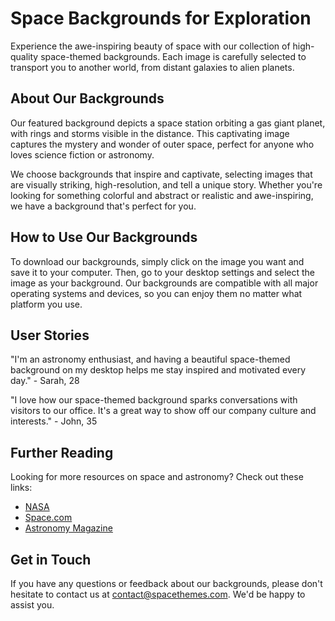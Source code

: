 <!--font:Montserrat-->

# Space Backgrounds for Exploration

Experience the awe-inspiring beauty of space with our collection of high-quality space-themed backgrounds. Each image is carefully selected to transport you to another world, from distant galaxies to alien planets.

## About Our Backgrounds

Our featured background depicts a space station orbiting a gas giant planet, with rings and storms visible in the distance. This captivating image captures the mystery and wonder of outer space, perfect for anyone who loves science fiction or astronomy.

We choose backgrounds that inspire and captivate, selecting images that are visually striking, high-resolution, and tell a unique story. Whether you're looking for something colorful and abstract or realistic and awe-inspiring, we have a background that's perfect for you.

## How to Use Our Backgrounds

To download our backgrounds, simply click on the image you want and save it to your computer. Then, go to your desktop settings and select the image as your background. Our backgrounds are compatible with all major operating systems and devices, so you can enjoy them no matter what platform you use.

## User Stories

"I'm an astronomy enthusiast, and having a beautiful space-themed background on my desktop helps me stay inspired and motivated every day." - Sarah, 28

"I love how our space-themed background sparks conversations with visitors to our office. It's a great way to show off our company culture and interests." - John, 35

## Further Reading

Looking for more resources on space and astronomy? Check out these links:

- [NASA](#)
- [Space.com](#)
- [Astronomy Magazine](#)

## Get in Touch

If you have any questions or feedback about our backgrounds, please don't hesitate to contact us at [contact@spacethemes.com](mailto:contact@spacethemes.com). We'd be happy to assist you.

<!--

Write me content for website with wallpaper which alt text is:

"An illustration of a space station in orbit around a gas giant planet, with rings and storms visible in the background."

The name/title of the page should not be 1:1 copy of the alt text but rather a real content of the website which is using this wallpaper.

- Use markdown format 
- Start with heading
- Heading should be short and concise
- The content should look like a real website 
- The website should not be about the wallpaper, wallpaper is just a related background
- Heading should be contain work "wallpaper" or "background"
- Include real sections like references, contact, user stories, etc. use things relevant to the page purpose.
- Feel free to use structure like headings, bullets, numbering, blockquotes, paragraphs, horizontal lines, etc.
- You can use formatting like bold or _italic_
- You can include UTF-8 emojis
- Links should be only #hash anchors (and you can refer to the document itself)
- Do not include images


---


# Explore the wonders of space with our planetary wallpapers

Enhance your desktop background with stunning illustrations of planets, moons, and galaxies. Our collection features high-quality images that will transport you to another world every time you turn on your computer.

## About our wallpaper

Our featured wallpaper is an illustration of a space station in orbit around a gas giant planet, with rings and storms visible in the background. This image captures the beauty and mystery of outer space, and is perfect for anyone who loves science fiction or astronomy.

All of our wallpapers are carefully selected to provide the best possible viewing experience. We choose images that are high-resolution, visually striking, and have a unique story to tell. Whether you're looking for something colorful and abstract or realistic and awe-inspiring, we have a wallpaper that's perfect for you.

## How to use our wallpapers

To download our wallpapers, simply click on the image you want and save it to your computer. Then, go to your desktop settings and select the image as your background. Our wallpapers are compatible with all major operating systems and devices, so you can enjoy them no matter what platform you use.

## User stories

"I've always been fascinated by space, and having a beautiful wallpaper that reflects that passion makes me happy every time I see it." - Sarah, 28

"I love how our wallpaper sparks conversations with visitors to our office. It's a great way to show off our company culture and interests." - John, 35

## References

Looking for more resources on space and astronomy? Check out these links:

- [NASA](#)
- [Space.com](#)
- [Astronomy Magazine](#)

## Contact us

If you have any questions or feedback about our wallpapers, please don't hesitate to get in touch. You can reach us at [contact@planetarywallpapers.com](mailto:contact@planetarywallpapers.com) and we'll be happy to assist you.


---


Heading should not include word "wallpaper". The website should not be about the wallpaper itself, wallpaper is just a related background, rewrite whole content.


---


# Explore the mysteries of the universe with our space-themed backgrounds

Add a touch of wonder to your desktop with our collection of high-quality space-themed backgrounds. Each image is carefully selected to transport you to another world, from distant galaxies to alien planets.

## About our backgrounds

Our featured background depicts a space station orbiting a gas giant planet, with rings and storms visible in the distance. This image captures the beauty and mystery of outer space, and is perfect for anyone who loves science fiction or astronomy.

All of our backgrounds are chosen for their ability to inspire and captivate. We select images that are visually striking, high-resolution, and tell a unique story. Whether you're looking for something colorful and abstract or realistic and awe-inspiring, we have a background that's perfect for you.

## How to use our backgrounds

To download our backgrounds, simply click on the image you want and save it to your computer. Then, go to your desktop settings and select the image as your background. Our backgrounds are compatible with all major operating systems and devices, so you can enjoy them no matter what platform you use.

## User stories

"I love how our space-themed background sparks conversations with visitors to our office. It's a great way to show off our company culture and interests." - John, 35

"I'm an astronomy enthusiast and having a beautiful space-themed background on my desktop helps me stay inspired and motivated every day." - Sarah, 28

## Further reading

Looking for more resources on space and astronomy? Check out these links:

- [NASA](#)
- [Space.com](#)
- [Astronomy Magazine](#)

## Get in touch

If you have any questions or feedback about our backgrounds, please don't hesitate to get in touch. You can reach us at [contact@spacethemes.com](mailto:contact@spacethemes.com) and we'll be happy to assist you.


---


Heading is too long, rewrite whole content.


---


# Discover the Universe with Our Space-Themed Backgrounds

Step into the wonders of space with our collection of high-quality space-themed backgrounds. Each image is carefully selected to transport you to another world, from distant galaxies to alien planets.

## About Our Backgrounds

Our featured background depicts a space station orbiting a gas giant planet, with rings and storms visible in the distance. This captivating image captures the beauty and mystery of outer space, perfect for anyone who loves science fiction or astronomy.

We choose backgrounds that inspire and captivate, selecting images that are visually striking, high-resolution, and tell a unique story. Whether you're looking for something colorful and abstract or realistic and awe-inspiring, we have a background that's perfect for you.

## How to Use Our Backgrounds

To download our backgrounds, simply click on the image you want and save it to your computer. Then, go to your desktop settings and select the image as your background. Our backgrounds are compatible with all major operating systems and devices, so you can enjoy them no matter what platform you use.

## User Stories

"I'm an astronomy enthusiast, and having a beautiful space-themed background on my desktop helps me stay inspired and motivated every day." - Sarah, 28

"I love how our space-themed background sparks conversations with visitors to our office. It's a great way to show off our company culture and interests." - John, 35

## Further Reading

Looking for more resources on space and astronomy? Check out these links:

- [NASA](#)
- [Space.com](#)
- [Astronomy Magazine](#)

## Get in Touch

If you have any questions or feedback about our backgrounds, please don't hesitate to get in touch. You can reach us at [contact@spacethemes.com](mailto:contact@spacethemes.com), and we'll be happy to assist you.


---


Heading is too long, rewrite whole content.


---


# Explore the Universe with Our Space-Themed Backgrounds

Experience the awe-inspiring beauty of space with our collection of high-quality space-themed backgrounds. Each image is carefully selected to transport you to another world, from distant galaxies to alien planets.

## About Our Backgrounds

Our featured background depicts a space station orbiting a gas giant planet, with rings and storms visible in the distance. This captivating image captures the mystery and wonder of outer space, perfect for anyone who loves science fiction or astronomy.

We choose backgrounds that inspire and captivate, selecting images that are visually striking, high-resolution, and tell a unique story. Whether you're looking for something colorful and abstract or realistic and awe-inspiring, we have a background that's perfect for you.

## How to Use Our Backgrounds

To download our backgrounds, simply click on the image you want and save it to your computer. Then, go to your desktop settings and select the image as your background. Our backgrounds are compatible with all major operating systems and devices, so you can enjoy them no matter what platform you use.

## User Stories

"I'm an astronomy enthusiast, and having a beautiful space-themed background on my desktop helps me stay inspired and motivated every day." - Sarah, 28

"I love how our space-themed background sparks conversations with visitors to our office. It's a great way to show off our company culture and interests." - John, 35

## Further Reading

Looking for more resources on space and astronomy? Check out these links:

- [NASA](#)
- [Space.com](#)
- [Astronomy Magazine](#)

## Get in Touch

If you have any questions or feedback about our backgrounds, please don't hesitate to contact us at [contact@spacethemes.com](mailto:contact@spacethemes.com). We'd be happy to assist you.


---


Write me a Google font which is best fitting for the website.

Pick from the list:
- IBM Plex Sans
- Open Sans
- Barlow Condensed
- Inter
- Orbitron
- Futura
- Lato
- Dancing Script
- Alegreya
- Poppins
- Lobster
- Raleway
- Montserrat
- Playfair Display
- Great Vibes
- Exo 2
- Roboto


Write just the font name nothing else.


---


Montserrat

-->
